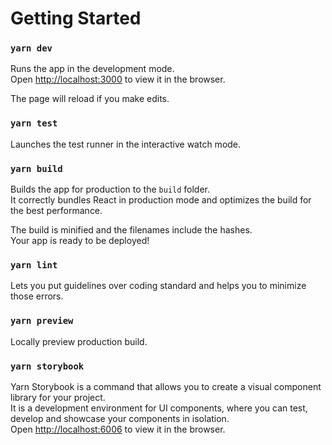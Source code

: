 # Getting Started

### `yarn dev`

Runs the app in the development mode.<br />
Open [http://localhost:3000](http://localhost:3000) to view it in the browser.

The page will reload if you make edits.

### `yarn test`

Launches the test runner in the interactive watch mode.

### `yarn build`

Builds the app for production to the `build` folder.<br />
It correctly bundles React in production mode and optimizes the build for the best performance.

The build is minified and the filenames include the hashes.<br />
Your app is ready to be deployed!

### `yarn lint`

Lets you put guidelines over coding standard and helps you to minimize those errors.

### `yarn preview`

Locally preview production build.

### `yarn storybook`

Yarn Storybook is a command that allows you to create a visual component library for your project.<br />
It is a development environment for UI components, where you can test, develop and showcase your components in isolation.<br />
Open [http://localhost:6006](http://localhost:6006) to view it in the browser.
